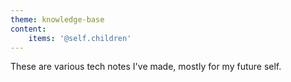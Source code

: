 ```yaml
---
theme: knowledge-base
content:
    items: '@self.children'
---
```


These are various tech notes I've made, mostly for my future self.